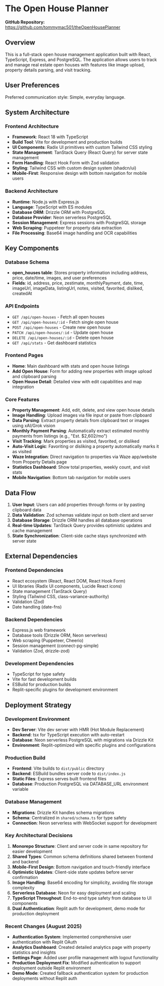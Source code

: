 # The Open House Planner

**GitHub Repository:** https://github.com/tommymac501/theOpenHousePlanner

## Overview

This is a full-stack open house management application built with React, TypeScript, Express, and PostgreSQL. The application allows users to track and manage real estate open houses with features like image upload, property details parsing, and visit tracking.

## User Preferences

Preferred communication style: Simple, everyday language.

## System Architecture

### Frontend Architecture
- **Framework**: React 18 with TypeScript
- **Build Tool**: Vite for development and production builds
- **UI Components**: Radix UI primitives with custom Tailwind CSS styling
- **State Management**: TanStack Query (React Query) for server state management
- **Form Handling**: React Hook Form with Zod validation
- **Styling**: Tailwind CSS with custom design system (shadcn/ui)
- **Mobile-First**: Responsive design with bottom navigation for mobile users

### Backend Architecture
- **Runtime**: Node.js with Express.js
- **Language**: TypeScript with ES modules
- **Database ORM**: Drizzle ORM with PostgreSQL
- **Database Provider**: Neon serverless PostgreSQL
- **Session Management**: Express sessions with PostgreSQL storage
- **Web Scraping**: Puppeteer for property data extraction
- **File Processing**: Base64 image handling and OCR capabilities

## Key Components

### Database Schema
- **open_houses table**: Stores property information including address, price, date/time, images, and user preferences
- **Fields**: id, address, price, zestimate, monthlyPayment, date, time, imageUrl, imageData, listingUrl, notes, visited, favorited, disliked, createdAt

### API Endpoints
- `GET /api/open-houses` - Fetch all open houses
- `GET /api/open-houses/:id` - Fetch single open house
- `POST /api/open-houses` - Create new open house
- `PATCH /api/open-houses/:id` - Update open house
- `DELETE /api/open-houses/:id` - Delete open house
- `GET /api/stats` - Get dashboard statistics

### Frontend Pages
- **Home**: Main dashboard with stats and open house listings
- **Add Open House**: Form for adding new properties with image upload and clipboard parsing
- **Open House Detail**: Detailed view with edit capabilities and map integration

### Core Features
- **Property Management**: Add, edit, delete, and view open house details
- **Image Handling**: Upload images via file input or paste from clipboard
- **Data Parsing**: Extract property details from clipboard text or images using xAI/Grok vision
- **Monthly Payment Parsing**: Automatically extract estimated monthly payments from listings (e.g., "Est. $2,602/mo")
- **Visit Tracking**: Mark properties as visited, favorited, or disliked
- **Auto-Visit Logic**: Favoriting or disliking a property automatically marks it as visited
- **Waze Integration**: Direct navigation to properties via Waze app/website from Property Details page
- **Statistics Dashboard**: Show total properties, weekly count, and visit stats
- **Mobile Navigation**: Bottom tab navigation for mobile users

## Data Flow

1. **User Input**: Users can add properties through forms or by pasting clipboard data
2. **Data Validation**: Zod schemas validate input on both client and server
3. **Database Storage**: Drizzle ORM handles all database operations
4. **Real-time Updates**: TanStack Query provides optimistic updates and cache management
5. **State Synchronization**: Client-side cache stays synchronized with server state

## External Dependencies

### Frontend Dependencies
- React ecosystem (React, React DOM, React Hook Form)
- UI libraries (Radix UI components, Lucide React icons)
- State management (TanStack Query)
- Styling (Tailwind CSS, class-variance-authority)
- Validation (Zod)
- Date handling (date-fns)

### Backend Dependencies
- Express.js web framework
- Database tools (Drizzle ORM, Neon serverless)
- Web scraping (Puppeteer, Cheerio)
- Session management (connect-pg-simple)
- Validation (Zod, drizzle-zod)

### Development Dependencies
- TypeScript for type safety
- Vite for fast development builds
- ESBuild for production builds
- Replit-specific plugins for development environment

## Deployment Strategy

### Development Environment
- **Dev Server**: Vite dev server with HMR (Hot Module Replacement)
- **Backend**: tsx for TypeScript execution with auto-restart
- **Database**: Neon serverless PostgreSQL with migrations via Drizzle Kit
- **Environment**: Replit-optimized with specific plugins and configurations

### Production Build
- **Frontend**: Vite builds to `dist/public` directory
- **Backend**: ESBuild bundles server code to `dist/index.js`
- **Static Files**: Express serves built frontend files
- **Database**: Production PostgreSQL via DATABASE_URL environment variable

### Database Management
- **Migrations**: Drizzle Kit handles schema migrations
- **Schema**: Centralized in `shared/schema.ts` for type safety
- **Connection**: Neon serverless with WebSocket support for development

### Key Architectural Decisions

1. **Monorepo Structure**: Client and server code in same repository for easier development
2. **Shared Types**: Common schema definitions shared between frontend and backend
3. **Mobile-First Design**: Bottom navigation and touch-friendly interface
4. **Optimistic Updates**: Client-side state updates before server confirmation
5. **Image Handling**: Base64 encoding for simplicity, avoiding file storage complexity
6. **Serverless Database**: Neon for easy deployment and scaling
7. **TypeScript Throughout**: End-to-end type safety from database to UI components
8. **Dual Authentication**: Replit auth for development, demo mode for production deployment

### Recent Changes (August 2025)

- **Authentication System**: Implemented comprehensive user authentication with Replit OAuth
- **Analytics Dashboard**: Created detailed analytics page with property statistics and insights  
- **Settings Page**: Added user profile management with logout functionality
- **Production Deployment Fix**: Modified authentication to support deployment outside Replit environment
- **Demo Mode**: Created fallback authentication system for production deployments without Replit auth